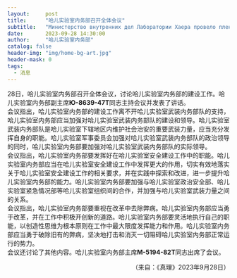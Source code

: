 ```yaml
---
layout:     post
title:      "哈儿实验室内务部召开全体会议"
subtitle:   "Министерство внутренних дел Лаборатории Хаера провело пленарное заседание"
date:       2023-09-28 14:30:00
author:     "哈儿实验室内务部"
catalog: false
header-img: "img/home-bg-art.jpg"
header-mask: 0
tags:
  - 消息
---
```


28日，哈儿实验室内务部召开全体会议，讨论哈儿实验室内务部的建设工作。哈儿实验室内务部副主席**Ю-8639-47Т**同志主持会议并发表了讲话。  
会议指出，哈儿实验室内务部的建设工作离不开哈儿实验室武装内务部队的支持，哈儿实验室内务部应当加强对哈儿实验室武装内务部队的建设和领导。哈儿实验室武装内务部队是哈儿实验室下辖地区内维护社会治安的重要武装力量，应当充分发挥自身的职能。哈儿实验室军事委员会加强对哈儿实验室武装内务部队的政治领导的同时，哈儿实验室内务部要加强对哈儿实验室武装内务部队的实际领导。  
会议指出，哈儿实验室内务部要发挥好在哈儿实验室安全建设工作中的职能。哈儿实验室内务部应当在哈儿实验室安全建设工作中发挥更大的作用，切实有效地落实关于哈儿实验室安全建设工作的相关要求，并在实践中探索和改进，进一步提升哈儿实验室内务部的能力。哈儿实验室内务部要加强与哈儿实验室政治安全部、哈儿实验室紧急情况部等哈儿实验室组织间的合作，并加强与哈儿实验室武装力量之间的关系。  
会议指出，哈儿实验室内务部要重视在改革中去除弊病。哈儿实验室内务部应当勇于改革，并在工作中积极开创新的道路。哈儿实验室内务部要灵活地执行自己的职能，以创造性思维为根本原则在工作中最大限度发挥能力和作用。哈儿实验室内务部应当勇于破除旧有的弊病，坚决地打击和消灭一切阻碍哈儿实验室内务部正常运行的势力。  
会议还讨论了其他内容。哈儿实验室内务部主席**М-5194-82Т**同志出席了会议。
<div style="text-align: right">（来自：《真理》2023年9月28日）</div>